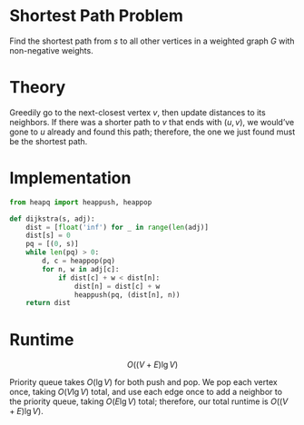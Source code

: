 # Shortest Path Problem
Find the shortest path from $s$ to all other vertices in a weighted graph $G$ with non-negative weights.

# Theory
Greedily go to the next-closest vertex $v$, then update distances to its neighbors. If there was a shorter path to $v$ that ends with $(u, v)$, we would’ve gone to $u$ already and found this path; therefore, the one we just found must be the shortest path.

# Implementation
```python
from heapq import heappush, heappop

def dijkstra(s, adj):
	dist = [float('inf') for _ in range(len(adj)]
	dist[s] = 0
	pq = [(0, s)]
	while len(pq) > 0:
		d, c = heappop(pq)
		for n, w in adj[c]:
			if dist[c] + w < dist[n]:
				dist[n] = dist[c] + w
				heappush(pq, (dist[n], n))
	return dist
```

# Runtime

$$
 O((V+E)\lg V) 
$$


Priority queue takes $O(\lg V)$ for both push and pop. We pop each vertex once, taking $O(V\lg V)$ total, and use each edge once to add a neighbor to the priority queue, taking $O(E \lg V)$ total; therefore, our total runtime is $O((V+E)\lg V)$.